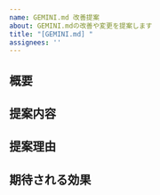 ```yaml
---
name: GEMINI.md 改善提案
about: GEMINI.mdの改善や変更を提案します
title: "[GEMINI.md] "
assignees: ''
---
```


## 概要
<!-- GEMINI.mdをどのように変更したいか、その概要を記述してください -->

## 提案内容
<!-- 変更したいセクションと、具体的な変更案を記述してください -->
<!-- 例：
### 4.1. Issue起票からマージまでの流れ
- **ブランチ命名規則:** `feature/{issue番号}-{issueタイトル}` に変更
-->

## 提案理由
<!-- なぜこの変更が必要なのか、その理由や背景を記述してください -->
<!-- 例：issue番号だけだと、ブランチ名から内容を推測できないため -->

## 期待される効果
<!-- この変更によって、どのような良い影響が期待されるかを記述してください -->
<!-- 例：ブランチ一覧の可読性が向上し、開発効率が上がる -->
